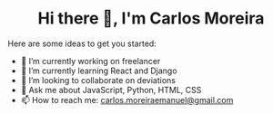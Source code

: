 <h1 align="center">Hi there 👋, I'm Carlos Moreira</h1> 



Here are some ideas to get you started:

- 🔭 I’m currently working on freelancer
- 🌱 I’m currently learning React and Django
- 👯 I’m looking to collaborate on deviations
- 💬 Ask me about JavaScript, Python, HTML, CSS
- 📫 How to reach me: carlos.moreiraemanuel@gmail.com 

